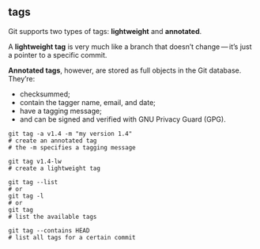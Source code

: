 ## tags
Git supports two types of tags: **lightweight** and **annotated**.

A **lightweight tag** is very much like a branch that doesn’t change — it’s just a pointer to a specific commit.

**Annotated tags**, however, are stored as full objects in the Git database. They’re:
 - checksummed; 
 - contain the tagger name, email, and date; 
 - have a tagging message; 
 - and can be signed and verified with GNU Privacy Guard (GPG). 

```
git tag -a v1.4 -m "my version 1.4"
# create an annotated tag
# the -m specifies a tagging message
```

```
git tag v1.4-lw
# create a lightweight tag
```

```
git tag --list 
# or 
git tag -l 
# or 
git tag
# list the available tags
```

```
git tag --contains HEAD
# list all tags for a certain commit
```
